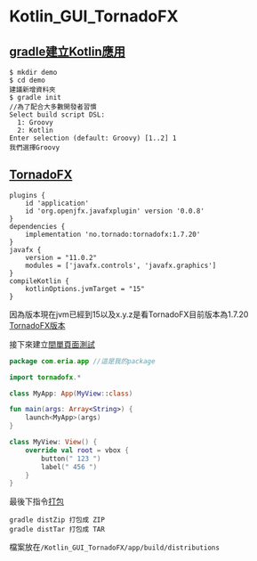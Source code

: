 # Kotlin_GUI_TornadoFX
## [gradle建立Kotlin應用](https://docs.gradle.org/current/samples/sample_building_kotlin_libraries.html)
```
$ mkdir demo
$ cd demo
建議新增資料夾
$ gradle init
//為了配合大多數開發者習慣
Select build script DSL:
  1: Groovy
  2: Kotlin
Enter selection (default: Groovy) [1..2] 1
我們選擇Groovy
```
## [TornadoFX](https://edvin.gitbooks.io/tornadofx-guide/content/part1/2_Setting_Up.html)
```
plugins {
    id 'application'
    id 'org.openjfx.javafxplugin' version '0.0.8'
}
dependencies {
    implementation 'no.tornado:tornadofx:1.7.20'
}
javafx {
    version = "11.0.2"
    modules = ['javafx.controls', 'javafx.graphics']
}
compileKotlin {
    kotlinOptions.jvmTarget = "15"
}

```
因為版本現在jvm已經到15以及x.y.z是看TornadoFX目前版本為1.7.20
[TornadoFX版本](https://tornadofx.io/)

接下來建立[間單頁面測試](https://edvin.gitbooks.io/tornadofx-guide/content/part1/3_Components.html)

``` Kotlin
package com.eria.app //這是我的package

import tornadofx.*

class MyApp: App(MyView::class)

fun main(args: Array<String>) {
    launch<MyApp>(args)
}

class MyView: View() {
    override val root = vbox {
        button(" 123 ")
        label(" 456 ")
    }
}
```
最後下指令[打包](https://docs.gradle.org/current/userguide/application_plugin.html)
```
gradle distZip 打包成 ZIP
gradle distTar 打包成 TAR
```
檔案放在`/Kotlin_GUI_TornadoFX/app/build/distributions`





